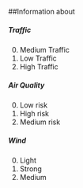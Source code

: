 ##Information about 

##### Traffic 
0. Medium Traffic 
1. Low Traffic 
2. High Traffic 

##### Air Quality 
0. Low risk 
1. High risk 
2. Medium risk

##### Wind 
0. Light
1. Strong 
2. Medium